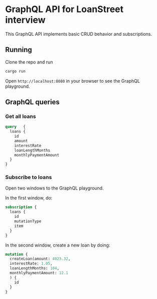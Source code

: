 # GraphQL API for LoanStreet interview

This GraphQL API implements basic CRUD behavior and subscriptions.

## Running

Clone the repo and run

```bash
cargo run
```

Open `http://localhost:8080` in your browser to see the GraphQL playground.

## GraphQL queries

### Get all loans

```graphql
query	{
  loans {
    id
    amount
    interestRate
    loanLengthMonths
    monthlyPaymentAmount
  }
}
```

### Subscribe to loans

Open two windows to the GraphQL playground.

In the first window, do:

```graphql
subscription {
  loans {
    id
    mutationType
    item
  }
}
```

In the second window, create a new loan by doing:

```graphql
mutation {
  createLoan(amount: 4023.32,
  interestRate: 1.05,
  loanLengthMonths: 104,
  monthlyPaymentAmount: 12.1
  ) {
    id
  }
}
```
